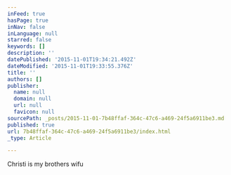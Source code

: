 ```yaml
---
inFeed: true
hasPage: true
inNav: false
inLanguage: null
starred: false
keywords: []
description: ''
datePublished: '2015-11-01T19:34:21.492Z'
dateModified: '2015-11-01T19:33:55.376Z'
title: ''
authors: []
publisher:
  name: null
  domain: null
  url: null
  favicon: null
sourcePath: _posts/2015-11-01-7b48ffaf-364c-47c6-a469-24f5a6911be3.md
published: true
url: 7b48ffaf-364c-47c6-a469-24f5a6911be3/index.html
_type: Article

---
```

Christi is my brothers wifu